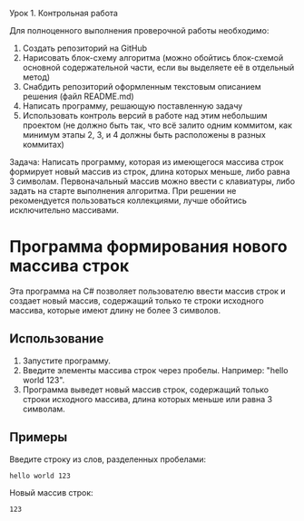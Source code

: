 Урок 1. Контрольная работа

Для полноценного выполнения проверочной работы необходимо:

1. Создать репозиторий на GitHub
2. Нарисовать блок-схему алгоритма (можно обойтись блок-схемой основной содержательной части, если вы выделяете её в отдельный метод)
3. Снабдить репозиторий оформленным текстовым описанием решения (файл README.md)
4. Написать программу, решающую поставленную задачу
5. Использовать контроль версий в работе над этим небольшим проектом (не должно быть так, что всё залито одним коммитом, как минимум этапы 2, 3, и 4 должны быть расположены в разных коммитах)

Задача: Написать программу, которая из имеющегося массива строк формирует новый массив из строк, длина которых меньше, либо равна 3 символам. Первоначальный массив можно ввести с клавиатуры, либо задать на старте выполнения алгоритма. При решении не рекомендуется пользоваться коллекциями, лучше обойтись исключительно массивами.

# Программа формирования нового массива строк

Эта программа на C# позволяет пользователю ввести массив строк и создает новый массив, содержащий только те строки исходного массива, которые имеют длину не более 3 символов.

## Использование

1. Запустите программу.
2. Введите элементы массива строк через пробелы. Например: "hello world 123".
3. Программа выведет новый массив строк, содержащий только строки исходного массива, длина которых меньше или равна 3 символам.

## Примеры

Введите строку из слов, разделенных пробелами:

```sh 
hello world 123
```
Новый массив строк:
```sh
123
```
